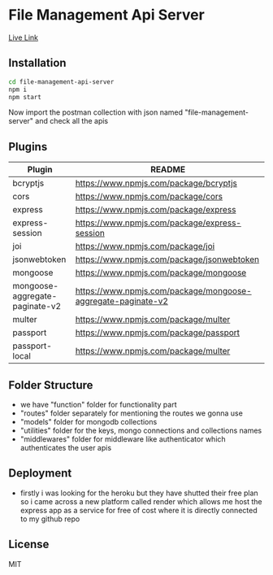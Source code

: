 # File Management Api Server

[Live Link](https://file-management-server.onrender.com/)

## Installation

```sh
cd file-management-api-server
npm i
npm start
```

Now import the postman collection with json named "file-management-server"
and check all the apis


## Plugins

| Plugin                         | README                                                       |
| ------------------------------ | ------------------------------------------------------------ |
| bcryptjs                       | https://www.npmjs.com/package/bcryptjs                       |
| cors                           | https://www.npmjs.com/package/cors                           |
| express                        | https://www.npmjs.com/package/express                        |
| express-session                | https://www.npmjs.com/package/express-session                |
| joi                            | https://www.npmjs.com/package/joi                            |
| jsonwebtoken                   | https://www.npmjs.com/package/jsonwebtoken                   |
| mongoose                       | https://www.npmjs.com/package/mongoose                       |
| mongoose-aggregate-paginate-v2 | https://www.npmjs.com/package/mongoose-aggregate-paginate-v2 |
| multer                         | https://www.npmjs.com/package/multer                         |
| passport                       | https://www.npmjs.com/package/passport                       |
| passport-local                 | https://www.npmjs.com/package/multer                         |

## Folder Structure

- we have "function" folder for functionality part
- "routes" folder separately for mentioning the routes we gonna use
- "models" folder for mongodb collections
- "utilities" folder for the keys, mongo connections and collections names
- "middlewares" folder for middleware like authenticator which authenticates the user apis

## Deployment

- firstly i was looking for the heroku but they have shutted their free plan so i came across a new platform called render which allows me host the express app as a service for free of cost where it is directly connected to my github repo

## License

MIT

[git-repo-url]: https://github.com/joemccann/dillinger.git
